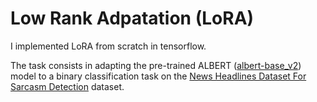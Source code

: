 # Low Rank Adpatation (LoRA)

I implemented LoRA from scratch in tensorflow.

The task consists in adapting the pre-trained ALBERT ([albert-base_v2](https://huggingface.co/albert/albert-base-v2)) model to a binary classification task on the [News Headlines Dataset For Sarcasm Detection](https://www.kaggle.com/datasets/rmisra/news-headlines-dataset-for-sarcasm-detection) dataset.
